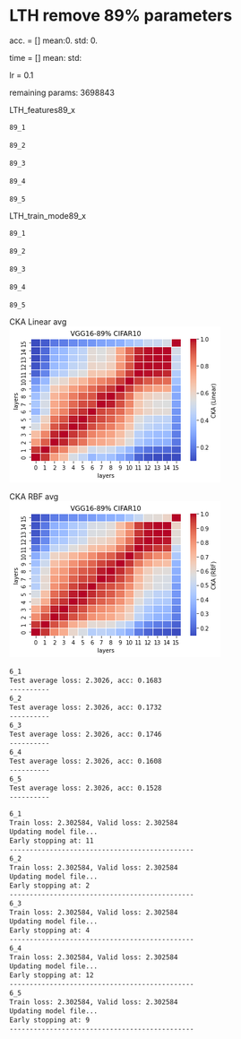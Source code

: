 # LTH remove 89% parameters
acc. = [] mean:0. std: 0.

time = [] mean: std:

lr = 0.1

remaining params: 3698843

LTH_features89_x
```
89_1

89_2

89_3

89_4

89_5

```

LTH_train_mode89_x
```
89_1

89_2

89_3

89_4

89_5

```

CKA Linear avg <br>
![vgg16_89_linear](vgg16_89_linear.png)

CKA RBF avg <br>
![vgg16_89_rbf](vgg16_89_rbf.png)

```
6_1
Test average loss: 2.3026, acc: 0.1683
----------
6_2
Test average loss: 2.3026, acc: 0.1732
----------
6_3
Test average loss: 2.3026, acc: 0.1746
----------
6_4
Test average loss: 2.3026, acc: 0.1608
----------
6_5
Test average loss: 2.3026, acc: 0.1528
----------
```

```
6_1
Train loss: 2.302584, Valid loss: 2.302584
Updating model file...
Early stopping at: 11
----------------------------------------------
6_2
Train loss: 2.302584, Valid loss: 2.302584
Updating model file...
Early stopping at: 2
----------------------------------------------
6_3
Train loss: 2.302584, Valid loss: 2.302584
Updating model file...
Early stopping at: 4
----------------------------------------------
6_4
Train loss: 2.302584, Valid loss: 2.302584
Updating model file...
Early stopping at: 12
----------------------------------------------
6_5
Train loss: 2.302584, Valid loss: 2.302584
Updating model file...
Early stopping at: 9
----------------------------------------------
```
